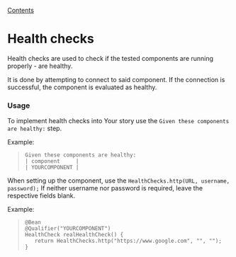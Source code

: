 [Contents](../README.md)

# Health checks

Health checks are used to check if the tested components are running properly - are healthy.

It is done by attempting to connect to said component. If the connection is successful, the component is evaluated as healthy.

### Usage

To implement health checks into Your story use the `Given these components are healthy:` step.

Example:
>```
>Given these components are healthy:
>| component     |
>| YOURCOMPONENT |
>```  

When setting up the component, use the `HealthChecks.http(URL, username, password);` If neither username nor password is required, leave the respective fields blank.

Example:

>```
>@Bean
>@Qualifier("YOURCOMPONENT")
>HealthCheck realHealthCheck() {
>    return HealthChecks.http("https://www.google.com", "", "");
>}
>``` 
